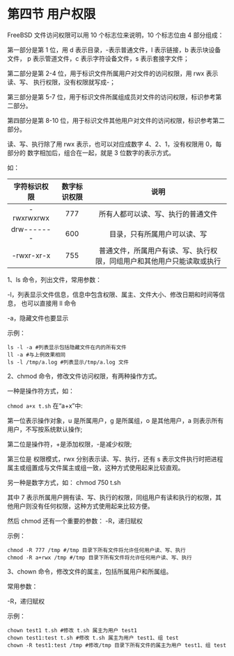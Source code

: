 # 第四节 用户权限

FreeBSD 文件访问权限可以用 10 个标志位来说明，10 个标志位由 4 部分组成：

第一部分是第 1 位，用 d 表示目录，-表示普通文件，l 表示链接，b 表示块设备文件， p 表示管道文件，c 表示字符设备文件，s 表示套接字文件；

第二部分是第 2-4 位，用于标识文件所属用户对文件的访问权限，用 rwx 表示读、写、 执行权限，没有权限就写成-；

第三部分是第 5-7 位，用于标识文件所属组成员对文件的访问权限，标识参考第二部分。

第四部分是第 8-10 位，用于标识文件其他用户对文件的访问权限，标识参考第二部分。

读、写、执行除了用 rwx 表示，也可以对应成数字 4、2、1，没有权限用 0，每部分的 数字相加后，组合在一起，就是 3 位数字的表示方式。

如：

|   字符标识权限   | 数字标识权限 |                  说明                 |
| :--------: | :----: | :---------------------------------: |
| -rwxrwxrwx |   777  |          所有人都可以读、写、执行的普通文件          |
| drw------- |   600  |            目录，只有所属用户可以读、写           |
| -rwxr-xr-x |   755  | 普通文件，所属用户有读、写、执行权限，同组用户和其他用户只能读取或执行 |

1、ls 命令，列出文件，常用参数：

\-l，列表显示文件信息，信息中包含权限、属主、文件大小、修改日期和时间等信息， 也可以直接用 ll 命令

\-a，隐藏文件也要显示

示例：

```
ls -l -a #列表显示包括隐藏文件在内的所有文件 
ll -a #与上例效果相同 
ls -l /tmp/a.log #列表显示/tmp/a.log 文件 
```

2、chmod 命令，修改文件访问权限，有两种操作方式。

一种是操作符方式，如：

`chmod a+x t.sh` 在“a+x”中:

第一位表示操作对象，u 是所属用户，g 是所属组，o 是其他用户，a 则表示所有用户，不写按系统默认操作;

第二位是操作符，+是添加权限，-是减少权限;

第三位是 权限模式，rwx 分别表示读、写、执行，还有 s 表示文件执行时把进程属主或组置成与文件属主或组一致，这种方式使用起来比较直观。

另一种是数字方式，如： chmod 750 t.sh

其中 7 表示所属用户拥有读、写、执行的权限，同组用户有读和执行的权限，其他用户则没有任何权限，这种方式使用起来比较方便。

然后 chmod 还有一个重要的参数： -R，递归赋权

示例：

```
chmod -R 777 /tmp #/tmp 目录下所有文件将允许任何用户读、写、执行 
chmod -R a+rwx /tmp #/tmp 目录下所有文件将允许任何用户读、写、执行 
```

3、chown 命令，修改文件的属主，包括所属用户和所属组。

常用参数：

\-R，递归赋权

示例：

```
chown test1 t.sh #修改 t.sh 属主为用户 test1 
chown test1:test t.sh #修改 t.sh 属主为用户 test1、组 test 
chown -R test1:test /tmp #修改/tmp 目录下所有文件的属主为用户 test1、组 test
```
